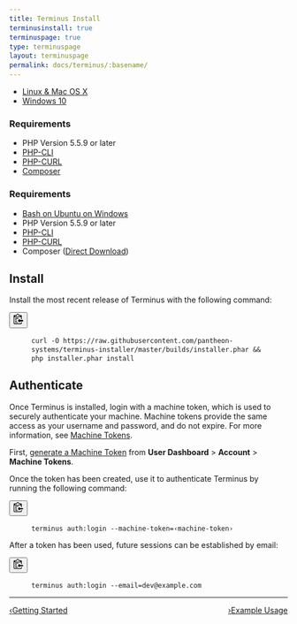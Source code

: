 ```yaml
---
title: Terminus Install
terminusinstall: true
terminuspage: true
type: terminuspage
layout: terminuspage
permalink: docs/terminus/:basename/
---
```

<!-- Tab Nav -->
<ul class="nav nav-tabs" role="tablist">
  <li id="mactab" role="presentation" class="active"><a href="#mac-linux" aria-controls="mac" role="tab" data-toggle="tab">Linux & Mac OS X </a></li>
  <li id="wintab" role="presentation"><a href="#win" aria-controls="win" role="tab" data-toggle="tab">Windows 10</a></li>
</ul>

<!-- Tab Panes -->
<div class="tab-content">
  <!-- Unix: Mac Instructions -->
  <div role="tabpanel" class="tab-pane active" id="mac-linux">
    <h3>Requirements</h3>
    <ul>
      <li>PHP Version 5.5.9 or later</li>
      <li><a href="http://www.php-cli.com/">PHP-CLI</a></li>
      <li><a href="http://php.net/manual/en/curl.setup.php">PHP-CURL</a></li>
      <li><a href="https://getcomposer.org/download">Composer</a></li>
    </ul>
  </div>
  <!-- Windows Instructions -->
  <div role="tabpanel" class="tab-pane" id="win">
    <h3>Requirements</h3>
    <ul>
      <li><a href="https://msdn.microsoft.com/en-us/commandline/wsl/install_guide">Bash on Ubuntu on Windows</a></li>
      <li>PHP Version 5.5.9 or later</li>
      <li><a href="http://www.php-cli.com/">PHP-CLI</a></li>
      <li><a href="http://php.net/manual/en/curl.setup.php">PHP-CURL</a></li>
      <li>Composer (<a href="https://getcomposer.org/Composer-Setup.exe">Direct Download</a>)</li>
    </ul>
  </div>
</div>

## Install
<p class="instruction">Install the most recent release of Terminus with the following command:</p>
<div class="copy-snippet">
  <button class="btn btn-default btn-clippy" data-clipboard-target="#terminus-installer"><img class="clippy" src="/source/docs/assets/images/clippy.svg" width="17" alt="Copy to clipboard"></button>
  <figure><pre id="terminus-installer"><code class="bash" data-lang="bash">curl -O https://raw.githubusercontent.com/pantheon-systems/terminus-installer/master/builds/installer.phar && php installer.phar install</code></pre></figure>
</div>

## Authenticate
Once Terminus is installed, login with a machine token, which is used to securely authenticate your machine. Machine tokens provide the same access as your username and password, and do not expire. For more information, see [Machine Tokens](/docs/machine-tokens).

First, [generate a Machine Token](https://dashboard.pantheon.io/machine-token/create) from **User Dashboard** > **Account** > **Machine Tokens**.

<p class="instruction">Once the token has been created, use it to authenticate Terminus by running the following command:</p>
<div class="copy-snippet">
  <button class="btn btn-default btn-clippy" data-clipboard-target="#mac-mt-auth"><img class="clippy" src="/source/docs/assets/images/clippy.svg" width="17" alt="Copy to clipboard"></button>
  <figure><pre id="mac-mt-auth"><code class="bash" data-lang="bash">terminus auth:login --machine-token=&lsaquo;machine-token&rsaquo;</code></pre></figure>
</div>
<p class="instruction">After a token has been used, future sessions can be established by email:</p>
<div class="copy-snippet">
  <button class="btn btn-default btn-clippy" data-clipboard-target="#mac-mt-login"><img class="clippy" src="/source/docs/assets/images/clippy.svg" width="17" alt="Copy to clipboard"></button>
  <figure><pre id="mac-mt-login"><code class="bash" data-lang="bash">terminus auth:login --email=dev@example.com</code></pre></figure>
</div>

<div class="terminus-pager">
  <hr>
  <a style="float:left;" href="/docs/terminus"><span class="terminus-pager-lsaquo">&lsaquo;</span>Getting Started</a>
  <a style="float:right;" href="/docs/terminus/examples"><span class="terminus-pager-rsaquo">&rsaquo;</span>Example Usage</a>
</div>
